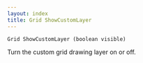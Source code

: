 ```yaml
---
layout: index
title: Grid ShowCustomLayer
---
```


    Grid ShowCustomLayer (boolean visible)

Turn the custom grid drawing layer on or off.
